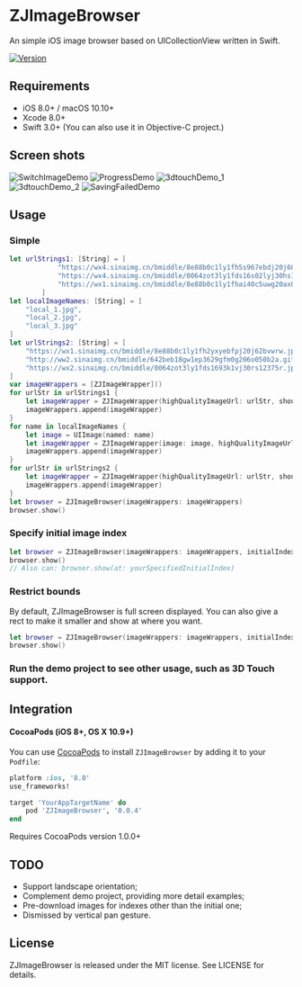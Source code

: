 # ZJImageBrowser
An simple iOS image browser based on UICollectionView written in Swift.

[![Version](https://img.shields.io/badge/pod-v0.0.4-brightgreen.svg)](https://img.shields.io/badge/pod-v0.0.4-brightgreen.svg)

## Requirements

- iOS 8.0+ / macOS 10.10+ 
- Xcode 8.0+
- Swift 3.0+ (You can also use it in Objective-C project.)

## Screen shots
![SwitchImageDemo](http://wx3.sinaimg.cn/mw690/71842c1aly1fhkqr7axc6g20dc0npx6q.gif)
![ProgressDemo](https://wx4.sinaimg.cn/large/71842c1aly1fhkqr0ax2mg20dc0npb2c.gif)
![3dtouchDemo_1](https://wx4.sinaimg.cn/large/71842c1aly1fhkqqlmdisg20dc0np7wi.gif)
![3dtouchDemo_2](https://wx3.sinaimg.cn/large/71842c1aly1fhkqqgu4vbg20dc0npnpd.gif)
![SavingFailedDemo](https://wx2.sinaimg.cn/large/71842c1aly1fhkqqrfh9fg20dc0npkjm.gif)

## Usage
### Simple 
```swift
let urlStrings1: [String] = [
            "https://wx4.sinaimg.cn/bmiddle/8e88b0c1ly1fh5s967ebdj20j60rpn3l.jpg",
            "https://wx4.sinaimg.cn/bmiddle/0064zot3ly1fds16s02lyj30hs1ysq9h.jpg",
            "https://wx1.sinaimg.cn/bmiddle/8e88b0c1ly1fhai40c5uwg20ax0k04qt.gif",
        ]
let localImageNames: [String] = [
    "local_1.jpg",
    "local_2.jpg",
    "local_3.jpg"
]
let urlStrings2: [String] = [
    "https://wx1.sinaimg.cn/bmiddle/8e88b0c1ly1fh2yxyebfpj20j62bvwrw.jpg",
    "http://ww2.sinaimg.cn/bmiddle/642beb18gw1ep3629gfm0g206o050b2a.gif",
    "https://wx2.sinaimg.cn/bmiddle/0064zot3ly1fds1693k1vj30rs12375r.jpg"
]
var imageWrappers = [ZJImageWrapper]()
for urlStr in urlStrings1 {
    let imageWrapper = ZJImageWrapper(highQualityImageUrl: urlStr, shouldDownloadImage: true, placeholderImage: nil, imageContainer: nil)
    imageWrappers.append(imageWrapper)
}
for name in localImageNames {
    let image = UIImage(named: name)
    let imageWrapper = ZJImageWrapper(image: image, highQualityImageUrl: nil, shouldDownloadImage: false, placeholderImage: image, imageContainer: nil)
    imageWrappers.append(imageWrapper)
}
for urlStr in urlStrings2 {
    let imageWrapper = ZJImageWrapper(highQualityImageUrl: urlStr, shouldDownloadImage: true, placeholderImage: nil, imageContainer: nil)
    imageWrappers.append(imageWrapper)
}
let browser = ZJImageBrowser(imageWrappers: imageWrappers)
browser.show()
```

### Specify initial image index
```swift
let browser = ZJImageBrowser(imageWrappers: imageWrappers, initialIndex: yourSpecifiedInitialIndex)
browser.show()
// Also can: browser.show(at: yourSpecifiedInitialIndex)
```

### Restrict bounds
By default, ZJImageBrowser is full screen displayed. You can also give a rect to make it smaller and show at where you want.
```swift
let browser = ZJImageBrowser(imageWrappers: imageWrappers, initialIndex: yourSpecifiedInitialIndex, containerRect: yourSpecifiedRect)
browser.show()
```

### Run the demo project to see other usage, such as 3D Touch support.

## Integration

#### CocoaPods (iOS 8+, OS X 10.9+)

You can use [CocoaPods](http://cocoapods.org/) to install `ZJImageBrowser` by adding it to your `Podfile`:

```ruby
platform :ios, '8.0'
use_frameworks!

target 'YourAppTargetName' do
	pod 'ZJImageBrowser', '0.0.4'
end
```

Requires CocoaPods version 1.0.0+

## TODO

* Support landscape orientation;
* Complement demo project, providing more detail examples;
* Pre-download images for indexes other than the initial one;
* Dismissed by vertical pan gesture.


## License

ZJImageBrowser is released under the MIT license. See LICENSE for details.
